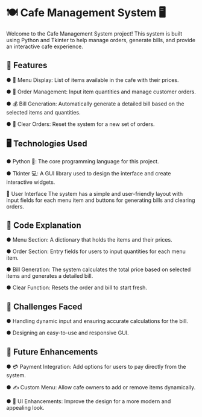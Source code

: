 # 🍽️ Cafe Management System 🖥️

Welcome to the Cafe Management System project! This system is built using Python and Tkinter to help manage orders, generate bills, and provide an interactive cafe experience.

## 🚀 Features

● 📜 Menu Display: List of items available in the cafe with their prices.

● 🧮 Order Management: Input item quantities and manage customer orders.

● 💰 Bill Generation: Automatically generate a detailed bill based on the selected items and quantities.

● 🔄 Clear Orders: Reset the system for a new set of orders.

## 🖥️ Technologies Used

● Python 🐍: The core programming language for this project.

● Tkinter 💻: A GUI library used to design the interface and create interactive widgets.

📸 User Interface
The system has a simple and user-friendly layout with input fields for each menu item and buttons for generating bills and clearing orders.

## 📝 Code Explanation

● Menu Section: A dictionary that holds the items and their prices.

● Order Section: Entry fields for users to input quantities for each menu item.

● Bill Generation: The system calculates the total price based on selected items and generates a detailed bill.

● Clear Function: Resets the order and bill to start fresh.

## 🚧 Challenges Faced

● Handling dynamic input and ensuring accurate calculations for the bill.

● Designing an easy-to-use and responsive GUI.

## 🔮 Future Enhancements

● 💳 Payment Integration: Add options for users to pay directly from the system.

● ✍️ Custom Menu: Allow cafe owners to add or remove items dynamically.

● 🎨 UI Enhancements: Improve the design for a more modern and appealing look.
